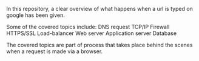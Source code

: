 In this repository, a clear overview of what happens
when a url is typed on google has been given.

Some of the covered topics include:
DNS request
TCP/IP
Firewall
HTTPS/SSL
Load-balancer
Web server
Application server
Database

The covered topics are part of process
that takes place behind the scenes when a request is 
made via a browser.
